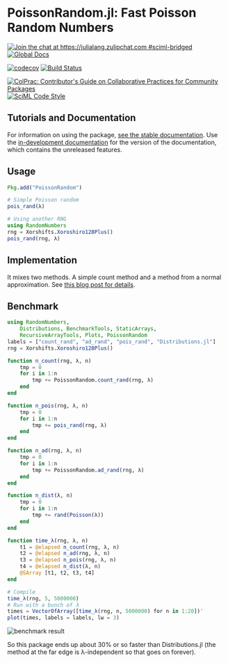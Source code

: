# PoissonRandom.jl: Fast Poisson Random Numbers

[![Join the chat at https://julialang.zulipchat.com #sciml-bridged](https://img.shields.io/static/v1?label=Zulip&message=chat&color=9558b2&labelColor=389826)](https://julialang.zulipchat.com/#narrow/stream/279055-sciml-bridged)
[![Global Docs](https://img.shields.io/badge/docs-SciML-blue.svg)](https://docs.sciml.ai/PoissonRandom/stable/)

[![codecov](https://codecov.io/gh/SciML/PoissonRandom.jl/branch/master/graph/badge.svg)](https://codecov.io/gh/SciML/PoissonRandom.jl)
[![Build Status](https://github.com/SciML/PoissonRandom.jl/workflows/CI/badge.svg)](https://github.com/SciML/PoissonRandom.jl/actions?query=workflow%3ACI)

[![ColPrac: Contributor's Guide on Collaborative Practices for Community Packages](https://img.shields.io/badge/ColPrac-Contributor%27s%20Guide-blueviolet)](https://github.com/SciML/ColPrac)
[![SciML Code Style](https://img.shields.io/static/v1?label=code%20style&message=SciML&color=9558b2&labelColor=389826)](https://github.com/SciML/SciMLStyle)

## Tutorials and Documentation

For information on using the package,
[see the stable documentation](https://docs.sciml.ai/PoissonRandom/stable/). Use the
[in-development documentation](https://docs.sciml.ai/PoissonRandom/dev/) for the version of
the documentation, which contains the unreleased features.

## Usage

```julia
Pkg.add("PoissonRandom")

# Simple Poisson random
pois_rand(λ)

# Using another RNG
using RandomNumbers
rng = Xorshifts.Xoroshiro128Plus()
pois_rand(rng, λ)
```

## Implementation

It mixes two methods. A simple count method and a method from a normal approximation.
See [this blog post for details](https://www.johndcook.com/blog/2010/06/14/generating-poisson-random-values/).

## Benchmark

```julia
using RandomNumbers,
    Distributions, BenchmarkTools, StaticArrays,
    RecursiveArrayTools, Plots, PoissonRandom
labels = ["count_rand", "ad_rand", "pois_rand", "Distributions.jl"]
rng = Xorshifts.Xoroshiro128Plus()

function n_count(rng, λ, n)
    tmp = 0
    for i in 1:n
        tmp += PoissonRandom.count_rand(rng, λ)
    end
end

function n_pois(rng, λ, n)
    tmp = 0
    for i in 1:n
        tmp += pois_rand(rng, λ)
    end
end

function n_ad(rng, λ, n)
    tmp = 0
    for i in 1:n
        tmp += PoissonRandom.ad_rand(rng, λ)
    end
end

function n_dist(λ, n)
    tmp = 0
    for i in 1:n
        tmp += rand(Poisson(λ))
    end
end

function time_λ(rng, λ, n)
    t1 = @elapsed n_count(rng, λ, n)
    t2 = @elapsed n_ad(rng, λ, n)
    t3 = @elapsed n_pois(rng, λ, n)
    t4 = @elapsed n_dist(λ, n)
    @SArray [t1, t2, t3, t4]
end

# Compile
time_λ(rng, 5, 5000000)
# Run with a bunch of λ
times = VectorOfArray([time_λ(rng, n, 5000000) for n in 1:20])'
plot(times, labels = labels, lw = 3)
```

![benchmark result](https://user-images.githubusercontent.com/1814174/40387004-1e377776-5dc0-11e8-88a2-2d9cb12db984.png)

So this package ends up about 30% or so faster than Distributions.jl (the method
at the far edge is λ-independent so that goes on forever).
